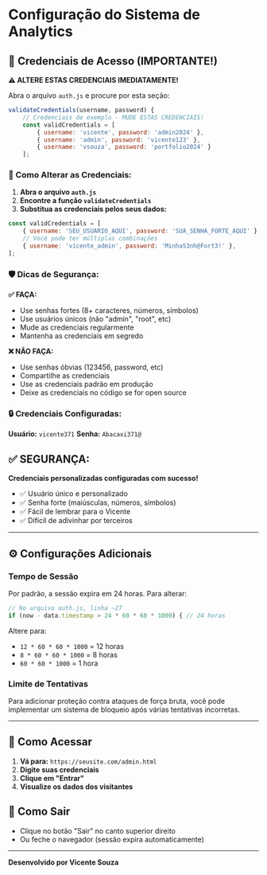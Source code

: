 # Configuração do Sistema de Analytics

## 🔐 Credenciais de Acesso (IMPORTANTE!)

**⚠️ ALTERE ESTAS CREDENCIAIS IMEDIATAMENTE!**

Abra o arquivo `auth.js` e procure por esta seção:

```javascript
validateCredentials(username, password) {
    // Credenciais de exemplo - MUDE ESTAS CREDENCIAIS!
    const validCredentials = [
        { username: 'vicente', password: 'admin2024' },
        { username: 'admin', password: 'vicente123' },
        { username: 'vsouza', password: 'portfolio2024' }
    ];
```

### 🔧 Como Alterar as Credenciais:

1. **Abra o arquivo `auth.js`**
2. **Encontre a função `validateCredentials`**
3. **Substitua as credenciais pelos seus dados:**

```javascript
const validCredentials = [
    { username: 'SEU_USUARIO_AQUI', password: 'SUA_SENHA_FORTE_AQUI' },
    // Você pode ter múltiplas combinações
    { username: 'vicente_admin', password: 'MinhaS3nh@Fort3!' },
];
```

### 🛡️ Dicas de Segurança:

**✅ FAÇA:**
- Use senhas fortes (8+ caracteres, números, símbolos)
- Use usuários únicos (não "admin", "root", etc)
- Mude as credenciais regularmente
- Mantenha as credenciais em segredo

**❌ NÃO FAÇA:**
- Use senhas óbvias (123456, password, etc)
- Compartilhe as credenciais
- Use as credenciais padrão em produção
- Deixe as credenciais no código se for open source

### 🔒 Credenciais Configuradas:

**Usuário:** `vicente371`
**Senha:** `Abacaxi371@`

## ✅ SEGURANÇA: 
**Credenciais personalizadas configuradas com sucesso!**
- ✅ Usuário único e personalizado
- ✅ Senha forte (maiúsculas, números, símbolos)
- ✅ Fácil de lembrar para o Vicente
- ✅ Difícil de adivinhar por terceiros

---

## ⚙️ Configurações Adicionais

### Tempo de Sessão
Por padrão, a sessão expira em 24 horas. Para alterar:

```javascript
// No arquivo auth.js, linha ~27
if (now - data.timestamp > 24 * 60 * 60 * 1000) { // 24 horas
```

Altere para:
- `12 * 60 * 60 * 1000` = 12 horas
- `8 * 60 * 60 * 1000` = 8 horas
- `60 * 60 * 1000` = 1 hora

### Limite de Tentativas
Para adicionar proteção contra ataques de força bruta, você pode implementar um sistema de bloqueio após várias tentativas incorretas.

---

## 📱 Como Acessar

1. **Vá para:** `https://seusite.com/admin.html`
2. **Digite suas credenciais**
3. **Clique em "Entrar"**
4. **Visualize os dados dos visitantes**

## 🔄 Como Sair

- Clique no botão "Sair" no canto superior direito
- Ou feche o navegador (sessão expira automaticamente)

---

**Desenvolvido por Vicente Souza**